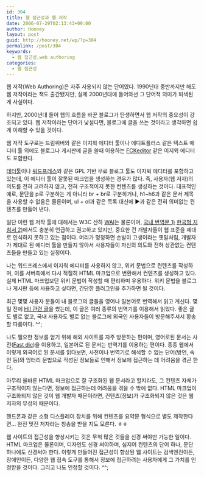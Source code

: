 ```yaml
---
id: 304
title: 웹 접근성과 웹 저작
date: 2006-07-29T02:13:43+09:00
author: Hooney
layout: post
guid: http://hooney.net/wp/?p=304
permalink: /post/304
keywords:
  - 웹 접근성,web authoring
categories:
  - 웹 접근성
---
```

웹 저작(Web Authoring)은 자주 사용되지 않는 단어였다. 1990년대 중반까지만 해도 웹 저작이라는 책도 출간됐지만, 실제 2000년대에 들어와선 그 단어적 의미가 퇴색된 게 사실이다.

하지만, 2000년대 들어 웹의 흐름을 바꾼 블로그가 탄생하면서 웹 저작의 중요성이 강조되고 있다. 웹 저작이라는 단어가 낯설다면, 블로그에 글을 쓰는 것이라고 생각하면 쉽게 이해할 수 있을 것이다.

웹 저작 도구로는 드림위버와 같은 이지윅 에디터 툴이나 에디트플러스 같은 텍스트 에디터 툴 외에도 블로그나 게시판에 글을 쓸때 이용하는 [FCKeditor](http://www.fckeditor.net/demo/default.html) 같은 이지윅 에디터도 포함한다.

[테터툴](http://www.tattertools.com/ko/)이나 [워드프레스](http://wordpress.org/)와 같은 GPL 기반 무료 블로그 툴도 이지윅 에디터를 포함하고 있는데, 이 에디터 툴이 잘못된 마크업을 생성하는 경우가 많다. 즉, 사용자(웹 저자)의 의도를 전혀 고려하지 않고, 전혀 구조적이지 못한 컨텐츠를 생성하는 것이다. 대표적인 예로, 문단을 p로 구분하는 게 아니라 br + br로 구분하거나, h1~h6과 같은 문서 제목을 사용할 수 없음은 물론이며, ul + ol과 같은 목록 대신에 ▶과 같은 전혀 의미없는 컨텐츠를 만들어 낸다.

일단 이런 웹 저작 툴에 대해서는 W3C 산하 [WAI](http://www.w3.org/WAI/intro/atag.php)는 물론이며, [국내 번역문 1)](http://gregshin.pe.kr/atag10/) [한국형 지침서 2)](http://www.iabf.or.kr/standard/View.asp?seq=31&gotopage=1&gotoblock=&find1=&find2=)에서도 충분히 언급하고 권고하고 있지만, 중요한 건 개발자들이 웹 표준을 제대로 인식하지 못하고 있는 점이다. 머리가 멍청하면 손발이 고생이라는 옛말처럼, 개발자가 제대로 된 에디터 툴을 만들지 않아서 사용자들이 자신의 의도와 전혀 상관없는 컨텐츠들을 만들고 있는 실정이다.

나는 워드프레스에서 이지웍 에디터를 사용하지 않고, 위키 문법으로 컨텐츠를 작성하며, 이를 서버측에서 다시 적절히 HTML 마크업으로 변환해서 컨텐츠를 생성하고 있다. 실제 HTML 마크업보단 위키 문법이 작성할 때 편리하며 유용하다. 위키 문법을 블로그나 게시판 등에 사용하고 싶다면, 간단한 플러그인을 추가하면 될 것이다.

최근 몇몇 사용자 분들이 내 블로그의 글들을 영어나 일본어로 번역해서 읽고 계신다. 몇일 전에 [HII 관련 글](/2006/07/347/)을 썼는데, 이 글은 여러 종류의 번역기를 이용해서 읽었다. 좋은 글도 별로 없고, 국내 사용자도 별로 없는 블로그에 외국인 사용자들이 방문해주셔서 황송할 따름이다. ^^;

나도 필요한 정보를 얻기 위해 해외 사이트를 자주 방문하는 편이며, 영어로된 문서는 사전([Fast dic](http://update.mozilla.or.kr/addons/?p=195))을 이용하고, 일본어로 된 문서는 번역기를 이용하는 편이다. 종종 웹에서 이렇게 외국어로 된 문서를 읽다보면, 사전이나 번역기로 해석할 수 없는 단어(방언, 속언 등)와 엉터리 문법으로 작성된 정보들로 인해서 정보에 접근하는 데 어려움을 겪곤 한다.

아무리 올바른 HTML 마크업으로 잘 구조화된 웹 문서라고 할지라도, 그 컨텐츠 자체가 구조적이지 않는다면, 정보에 접근하는데 어려움을 겪을 수 밖에 없다. HTML 마크업이 구조화되지 않은 것이 웹 개발자 때문이라면, 컨텐츠(정보)가 구조화되지 않은 것은 웹 저자의 무성의 때문이다.

핸드폰과 같은 소형 디스플레이 장치를 위해 컨텐츠를 요약문 형식으로 별도 제작한다면&#8230; 완전 멋진 저자라는 칭송을 받을 지도 모른다. ㅎㅎ

웹 사이트의 접근성을 향상시키는 것은 무척 많은 것들을 신경 써야만 가능한 일이다. HTML 마크업은 물론이며, 디자인도 신경 써야하며, 심지어 컨텐츠의 단어 하나, 문단 하나에도 신경써야 한다. 이렇게 만들어진 접근성이 향상된 웹 사이트는 검색엔진이든, 장애인이든, 다양한 웹 접속 도구를 통해서 정보에 접근하려는 사용자에게 그 가치를 인정받을 것이다. 그리고 나도 인정할 것이다. ^^;